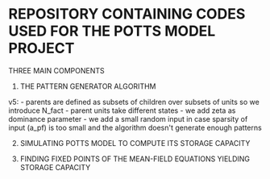 # REPOSITORY CONTAINING CODES USED FOR THE POTTS MODEL PROJECT

THREE MAIN COMPONENTS

1) THE PATTERN GENERATOR ALGORITHM

v5: - parents are defined as subsets of children over subsets of units so we introduce N_fact
	- parent units take different states
	- we add zeta as dominance parameter
	- we add a small random input in case sparsity of input (a_pf) is too small and the algorithm doesn't generate enough patterns


2) SIMULATING POTTS MODEL TO COMPUTE ITS STORAGE CAPACITY


3) FINDING FIXED POINTS OF THE MEAN-FIELD EQUATIONS YIELDING STORAGE CAPACITY
